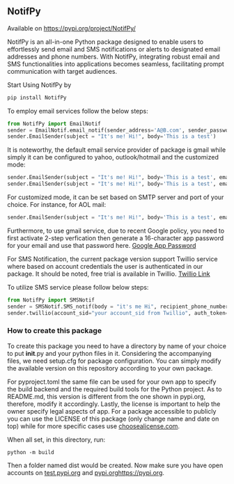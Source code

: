 ## NotifPy 
Available on https://pypi.org/project/NotifPy/

NotifPy is an all-in-one Python package designed to enable users to effortlessly send email and SMS notifications or alerts to designated email addresses and phone numbers. With NotifPy, integrating robust email and SMS functionalities into applications becomes seamless, facilitating prompt communication with target audiences.

Start Using NotifPy by 

```bash
pip install NotifPy
```

To employ email services follow the below steps:

```python
from NotifPy import EmailNotif
sender = EmailNotif.email_notif(sender_address='A@B.com', sender_password='your_email_password', recipient_email='B@C.com')
sender.EmailSender(subject = "It's me! Hi!", body='This is a test')
```

It is noteworthy, the default email service provider of package is gmail while simply it can be configured to yahoo, outlook/hotmail and the customized mode:
```python
sender.EmailSender(subject = "It's me! Hi!", body='This is a test', email_provider='yahoo')
sender.EmailSender(subject = "It's me! Hi!", body='This is a test', email_provider='outlook')
```

For customized mode, it can be set based on SMTP server and port of your choice. For instance, for AOL mail:
```python
sender.EmailSender(subject = "It's me! Hi!", body='This is a test', email_provider='', custom_server='smtp.aol.com', custom_port=587)
```

Furthermore, to use gmail service, due to recent Google policy, you need to first activate 2-step verfication then generate a 16-character app password for your email and use that password here. [Google App Password](https://support.google.com/accounts/answer/6010255?hl=en)

For SMS Notification, the current package version support Twillio service where based on account credentials the user is authenticated in our package. It should be noted, free trial is available
in Twillio. [Twillio Link](https://pages.twilio.com/twilio-brand-sales-namer-1?utm_source=bing&utm_medium=cpc&utm_term=twilio&utm_campaign=B_S_NAMER_Brand_Twilio&cq_src=bing_ads&cq_cmp=B_S_NAMER_Brand_Twilio&cq_con=Twilio%20-%20Phrase&cq_term=twilio&cq_med=&cq_net=o&cq_plt=bp&msclkid=ff15212c0a65142c696945e67a200330&utm_content=Twilio%20-%20Phrase)

To utilize SMS service please follow below steps:

```python
from NotifPy import SMSNotif
sender = SMSNotif.SMS_notif(body = "it's me Hi", recipient_phone_number= '+1...')
sender.twillio(account_sid="your account_sid from Twillio", auth_token="your auth_token from Twillio", twilio_phone_number="your number from Twillio")
```

### How to create this package

To create this package you need to have a directory by name of your choice to put __init__.py and your python files in it. Considering the accompanying files, we need setup.cfg for package configuration. You can simply modify the available version on this repository according to your own package. 

For pyproject.toml the same file can be used for your own app to specify the build backend and the required build tools for the Python project. As to README.md, this version is different from the one shown in pypi.org, therefore, modify it accordingly. Lastly, the license is important to help the owner specify legal aspects of app. For a package accessible to publicly you can use the LICENSE of this package (only change name and date on top) while for more specific cases use [choosealicense.com](https://choosealicense.com/).

When all set, in this directory, run:
```
python -m build
```
Then a folder named dist would be created. Now make sure you have open accounts on [test.pypi.org](https://test.pypi.org/) and [pypi.org](https://pypi.org/)https://pypi.org.

